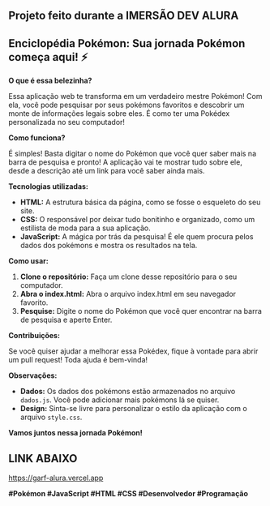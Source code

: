 ## Projeto feito durante a IMERSÃO DEV ALURA

## Enciclopédia Pokémon: Sua jornada Pokémon começa aqui! ⚡

**O que é essa belezinha?**

Essa aplicação web te transforma em um verdadeiro mestre Pokémon! Com ela, você pode pesquisar por seus pokémons favoritos e descobrir um monte de informações legais sobre eles. É como ter uma Pokédex personalizada no seu computador!

**Como funciona?**

É simples! Basta digitar o nome do Pokémon que você quer saber mais na barra de pesquisa e pronto! A aplicação vai te mostrar tudo sobre ele, desde a descrição até um link para você saber ainda mais.

**Tecnologias utilizadas:**

* **HTML:** A estrutura básica da página, como se fosse o esqueleto do seu site.
* **CSS:** O responsável por deixar tudo bonitinho e organizado, como um estilista de moda para a sua aplicação.
* **JavaScript:** A mágica por trás da pesquisa! É ele quem procura pelos dados dos pokémons e mostra os resultados na tela.

**Como usar:**

1. **Clone o repositório:** Faça um clone desse repositório para o seu computador.
2. **Abra o index.html:** Abra o arquivo index.html em seu navegador favorito.
3. **Pesquise:** Digite o nome do Pokémon que você quer encontrar na barra de pesquisa e aperte Enter.

**Contribuições:**

Se você quiser ajudar a melhorar essa Pokédex, fique à vontade para abrir um pull request! Toda ajuda é bem-vinda!

**Observações:**

* **Dados:** Os dados dos pokémons estão armazenados no arquivo `dados.js`. Você pode adicionar mais pokémons lá se quiser.
* **Design:** Sinta-se livre para personalizar o estilo da aplicação com o arquivo `style.css`.

**Vamos juntos nessa jornada Pokémon!** 

## LINK ABAIXO

https://garf-alura.vercel.app

**#Pokémon #JavaScript #HTML #CSS #Desenvolvedor #Programação**


